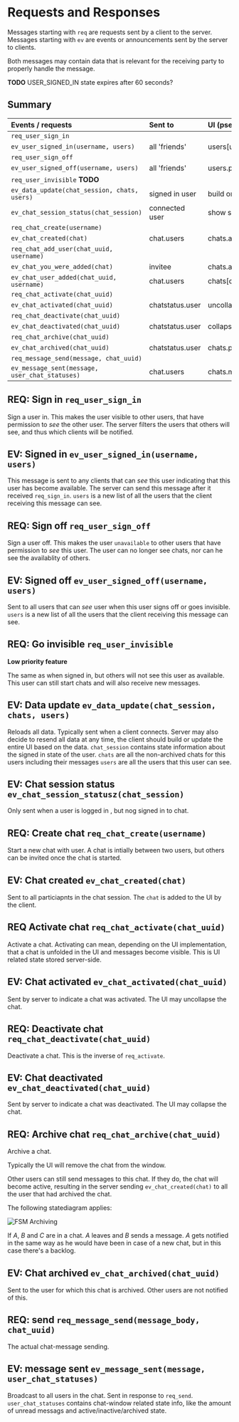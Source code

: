 # Requests and Responses

Messages starting with `req` are requests sent by a client to the server.
Messages starting with `ev` are events or announcements sent by the server to clients.

Both messages may contain data that is relevant for the receiving party to properly handle the message.

**TODO** USER_SIGNED_IN state expires after 60 seconds?

## Summary

| Events / requests                              | Sent to         | UI (pseudo-code)               |
| :----------------                              | :------         | :---------------               |
| `req_user_sign_in`                             |                 |                                |
| `ev_user_signed_in(username, users)`           | all 'friends'   | users[username] = user         |
| `req_user_sign_off`                            |                 |                                |
| `ev_user_signed_off(username, users)`          | all 'friends'   | users.pop(username)            |
| `req_user_invisible` **TODO**                  |                 |                                |
| `ev_data_update(chat_session, chats, users)`   | signed in user  | build or update entire UI      |
| `ev_chat_session_status(chat_session)`         | connected user  | show sign-in button            |
| `req_chat_create(username)`                    |                 |                                |
| `ev_chat_created(chat)`                        | chat.users      | chats.append(chat)             |
| `req_chat_add_user(chat_uuid, username)`       |                 |                                |
| `ev_chat_you_were_added(chat)`                 | invitee         | chats.append(chat)             |
| `ev_chat_user_added(chat_uuid, username)`      | chat.users      | chats[chat].append(user)       |
| `req_chat_activate(chat_uuid)`                 |                 |                                |
| `ev_chat_activated(chat_uuid)`                 | chatstatus.user | uncollapse(chat)               |
| `req_chat_deactivate(chat_uuid)`               |                 |                                |
| `ev_chat_deactivated(chat_uuid)`               | chatstatus.user | collapse(chat)                 |
| `req_chat_archive(chat_uuid)`                  |                 |                                |
| `ev_chat_archived(chat_uuid)`                  | chatstatus.user | chats.pop(chat)                |
| `req_message_send(message, chat_uuid)`         |                 |                                |
| `ev_message_sent(message, user_chat_statuses)` | chat.users      | chats.messages.append(message) |


## REQ: Sign in `req_user_sign_in`

Sign a user in. This makes the user visible to other users, that have permission to *see* the other user.
The server filters the users that others will see, and thus which clients will be notified.

## EV: Signed in `ev_user_signed_in(username, users)`

This  message is sent to any clients that can *see* this user indicating that this user has become available.
The server can send this message after it received `req_sign_in`.
`users` is a new list of all the users that the client receiving this message can see.

## REQ: Sign off `req_user_sign_off`

Sign a user off. This makes the user `unavailable` to other users that have permission to *see* this user.
The user can no longer see chats, nor can he see the availablity of others.

## EV: Signed off `ev_user_signed_off(username, users)`

Sent to all users that can *see* user when this user signs off or goes invisible.
`users` is a new list of all the users that the client receiving this message can see.

## REQ: Go invisible `req_user_invisible`

**Low priority feature**

The same as when signed in, but others will not see this user as available.
This user can still start chats and will also receive new messages.

## EV: Data update `ev_data_update(chat_session, chats, users)`

Reloads all data. Typically sent when a client connects. Server may also decide to resend all data at any time,
the client should build or update the entire UI based on the data.
`chat_session` contains state information about the signed in state of the user.
`chats` are all the non-archived chats for this users including their messages 
`users` are all the users that this user can see.

## EV: Chat session status `ev_chat_session_statusz(chat_session)`
Only sent when a user is logged in , but nog signed in to chat.

## REQ: Create chat `req_chat_create(username)`

Start a new chat with user.
A chat is intially between two users, but others can be invited once the chat is started.

## EV: Chat created `ev_chat_created(chat)`

Sent to all particiapnts in the chat session.
The `chat` is added to the UI by the client.

## REQ Activate chat `req_chat_activate(chat_uuid)`

Activate a chat. Activating can mean, depending on the UI implementation, that a chat is unfolded in the UI and 
messages become visible. This is UI related state stored server-side.

## EV: Chat activated `ev_chat_activated(chat_uuid)`

Sent by server to indicate a chat was activated. The UI may uncollapse the chat.

## REQ: Deactivate chat `req_chat_deactivate(chat_uuid)`

Deactivate a chat. This is the inverse of `req_activate`.

## EV: Chat deactivated `ev_chat_deactivated(chat_uuid)`

Sent by server to indicate a chat was deactivated. The UI may collapse the chat.

## REQ: Archive chat `req_chat_archive(chat_uuid)`

Archive a chat.

Typically the UI will remove the chat from the window. 

Other users can still send messages to this chat. If they do, the chat will become active, resulting in 
the server sending `ev_chat_created(chat)` to all the user that had archived the chat.

The following statediagram applies:

![FSM Archiving](http://www.gliffy.com/pubdoc/4206080/L.png)

If *A*, *B* and *C* are in a chat. *A* leaves and *B* sends a message. *A* gets notified in the same way as he would have been
in case of a new chat, but in this case there's a backlog.

## EV: Chat archived `ev_chat_archived(chat_uuid)`

Sent to the user for which this chat is archived. Other users are not notified of this.

## REQ: send `req_message_send(message_body, chat_uuid)`

The actual chat-message sending.

## EV: message sent `ev_message_sent(message, user_chat_statuses)`

Broadcast to all users in the chat. Sent in response to `req_send`.
`user_chat_statuses` contains chat-window related state info, like the amount of unread messags and active/inactive/archived
state.
